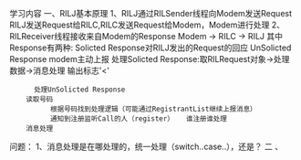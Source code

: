 学习内容
一、RILJ基本原理
1、RILJ通过RILSender线程向Modem发送Request
  RILJ发送Request给RILC,RILC发送Request给Modem，Modem进行处理
2、RILReceiver线程接收来自Modem的Response
  Modem -> RILC -> RILJ
  其中Response有两种:
        Solicted Response对RILJ发出的Request的回应
        UnSolicted Response modem主动上报
      处理Solicted Response:取RILRequest对象->处理数据->消息处理
			输出标志'<'
      
		  处理UnSolicted Response
        读取号码
			  根据号码找到处理逻辑（可能通过RegistrantList继续上报消息）
			  通知到注册监听Call的人（register）	谁注册谁处理
        消息处理
问题：
1、消息处理是在哪处理的，统一处理（switch..case..），还是？
二 、
